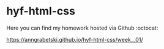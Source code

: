 # hyf-html-css

Here you can find my homework hosted via Github :octocat:

https://anngrabetski.github.io/hyf-html-css/week__01/
